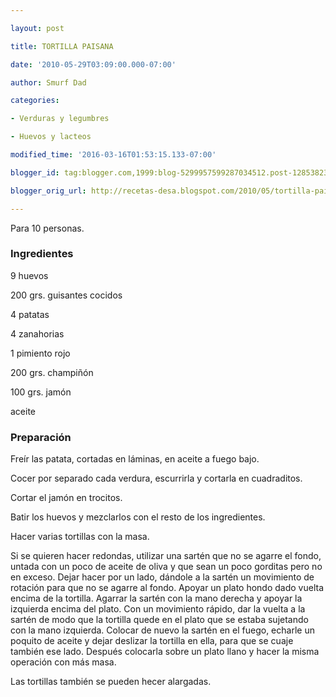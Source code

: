 ```yaml
---

layout: post

title: TORTILLA PAISANA

date: '2010-05-29T03:09:00.000-07:00'

author: Smurf Dad

categories:

- Verduras y legumbres

- Huevos y lacteos

modified_time: '2016-03-16T01:53:15.133-07:00'

blogger_id: tag:blogger.com,1999:blog-5299957599287034512.post-1285382371965260830

blogger_orig_url: http://recetas-desa.blogspot.com/2010/05/tortilla-paisana.html

---
```


Para 10 personas.

<h3>Ingredientes</h3>

9 huevos

200 grs. guisantes cocidos

4 patatas

4 zanahorias

1 pimiento rojo

200 grs. champiñón

100 grs.  jamón

aceite

<h3>Preparación</h3>

Freír las patata, cortadas en láminas, en aceite a fuego bajo.

Cocer por separado cada verdura, escurrirla y cortarla en cuadraditos.

Cortar el jamón en trocitos.

Batir los huevos y mezclarlos con el resto de los ingredientes.

Hacer varias tortillas con la masa.

Si se quieren hacer redondas, utilizar una sartén que no se agarre el fondo, untada con un poco de aceite de oliva y que sean un poco gorditas pero no en exceso. Dejar hacer por un lado, dándole a la sartén un movimiento de rotación para que no se agarre al fondo. Apoyar un plato hondo dado vuelta encima de la tortilla. Agarrar la sartén con la mano derecha y apoyar la izquierda encima del plato. Con un movimiento rápido, dar la vuelta a la sartén de modo que la tortilla quede en el plato que se estaba sujetando con la mano izquierda. Colocar de nuevo la sartén en el fuego, echarle un poquito de aceite y dejar deslizar la tortilla en ella, para que se cuaje también ese lado. Después colocarla sobre un plato llano y hacer la misma operación con más masa.

Las tortillas también se pueden hecer alargadas.